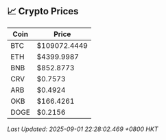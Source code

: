 ## 📈 Crypto Prices

| Coin | Price |
| ---- | ----- |
| BTC | $109072.4449 |
| ETH | $4399.9987 |
| BNB | $852.8773 |
| CRV | $0.7573 |
| ARB | $0.4924 |
| OKB | $166.4261 |
| DOGE | $0.2156 |

_Last Updated: 2025-09-01 22:28:02.469 +0800 HKT_